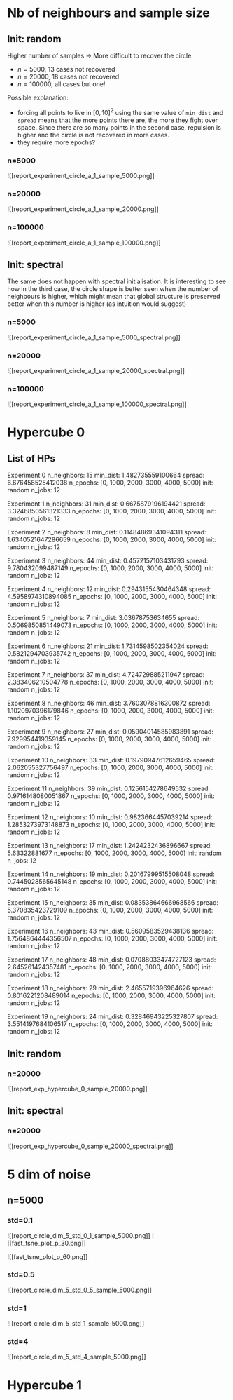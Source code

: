 # Nb of neighbours and sample size

## Init: random
Higher number of samples -> More difficult to recover the circle
- $n=5000$, 13 cases not recovered
- $n=20000$, 18 cases not recovered
- $n=100000$, all cases but one!

Possible explanation:
- forcing all points to live in $[0,10]^2$ using the same value of `min_dist` and `spread` means that the more points there are, the more they fight over space. Since there are so many points in the second case, repulsion is higher and the circle is not recovered in more cases.
- they require more epochs?

### n=5000

![[report_experiment_circle_a_1_sample_5000.png]]
### n=20000
![[report_experiment_circle_a_1_sample_20000.png]]

### n=100000
![[report_experiment_circle_a_1_sample_100000.png]]


## Init: spectral

The same does not happen with spectral initialisation. It is interesting to see how in the third case, the circle shape is better seen when the number of neighbours is higher, which might mean that global structure is preserved better when this number is higher (as intuition would suggest)

### n=5000
![[report_experiment_circle_a_1_sample_5000_spectral.png]]
### n=20000
![[report_experiment_circle_a_1_sample_20000_spectral.png]]
### n=100000

![[report_experiment_circle_a_1_sample_100000_spectral.png]]



# Hypercube 0

## List of HPs
Experiment 0
	n_neighbors:	15
	min_dist:	1.482735559100664
	spread:	6.676458525412038
	n_epochs:	[0, 1000, 2000, 3000, 4000, 5000]
	init:	random
	n_jobs:	12

Experiment 1
	n_neighbors:	31
	min_dist:	0.6675879196194421
	spread:	3.3246850561321333
	n_epochs:	[0, 1000, 2000, 3000, 4000, 5000]
	init:	random
	n_jobs:	12

Experiment 2
	n_neighbors:	8
	min_dist:	0.11484869341094311
	spread:	1.6340521647286659
	n_epochs:	[0, 1000, 2000, 3000, 4000, 5000]
	init:	random
	n_jobs:	12

Experiment 3
	n_neighbors:	44
	min_dist:	0.4572157103431793
	spread:	9.780432099487149
	n_epochs:	[0, 1000, 2000, 3000, 4000, 5000]
	init:	random
	n_jobs:	12

Experiment 4
	n_neighbors:	12
	min_dist:	0.2943155430464348
	spread:	4.5958974310894085
	n_epochs:	[0, 1000, 2000, 3000, 4000, 5000]
	init:	random
	n_jobs:	12

Experiment 5
	n_neighbors:	7
	min_dist:	3.03678753634655
	spread:	0.5069850851449073
	n_epochs:	[0, 1000, 2000, 3000, 4000, 5000]
	init:	random
	n_jobs:	12

Experiment 6
	n_neighbors:	21
	min_dist:	1.7314598502354024
	spread:	0.5821294703935742
	n_epochs:	[0, 1000, 2000, 3000, 4000, 5000]
	init:	random
	n_jobs:	12

Experiment 7
	n_neighbors:	37
	min_dist:	4.724729885211947
	spread:	2.383406210504778
	n_epochs:	[0, 1000, 2000, 3000, 4000, 5000]
	init:	random
	n_jobs:	12

Experiment 8
	n_neighbors:	46
	min_dist:	3.7603078816300872
	spread:	1.1020970396179846
	n_epochs:	[0, 1000, 2000, 3000, 4000, 5000]
	init:	random
	n_jobs:	12

Experiment 9
	n_neighbors:	27
	min_dist:	0.05904014585983891
	spread:	7.929954419359145
	n_epochs:	[0, 1000, 2000, 3000, 4000, 5000]
	init:	random
	n_jobs:	12

Experiment 10
	n_neighbors:	33
	min_dist:	0.19790947612659465
	spread:	2.062055327756497
	n_epochs:	[0, 1000, 2000, 3000, 4000, 5000]
	init:	random
	n_jobs:	12

Experiment 11
	n_neighbors:	39
	min_dist:	0.1256154278649532
	spread:	0.9716148080051867
	n_epochs:	[0, 1000, 2000, 3000, 4000, 5000]
	init:	random
	n_jobs:	12

Experiment 12
	n_neighbors:	10
	min_dist:	0.9823664457039214
	spread:	1.2853273973148873
	n_epochs:	[0, 1000, 2000, 3000, 4000, 5000]
	init:	random
	n_jobs:	12

Experiment 13
	n_neighbors:	17
	min_dist:	1.2424232436896667
	spread:	5.63322881677
	n_epochs:	[0, 1000, 2000, 3000, 4000, 5000]
	init:	random
	n_jobs:	12

Experiment 14
	n_neighbors:	19
	min_dist:	0.20167999515508048
	spread:	0.7445028565645148
	n_epochs:	[0, 1000, 2000, 3000, 4000, 5000]
	init:	random
	n_jobs:	12

Experiment 15
	n_neighbors:	35
	min_dist:	0.08353864666968566
	spread:	5.370835423729109
	n_epochs:	[0, 1000, 2000, 3000, 4000, 5000]
	init:	random
	n_jobs:	12

Experiment 16
	n_neighbors:	43
	min_dist:	0.5609583529438136
	spread:	1.7564864444356507
	n_epochs:	[0, 1000, 2000, 3000, 4000, 5000]
	init:	random
	n_jobs:	12

Experiment 17
	n_neighbors:	48
	min_dist:	0.07088033474727123
	spread:	2.645261424357481
	n_epochs:	[0, 1000, 2000, 3000, 4000, 5000]
	init:	random
	n_jobs:	12

Experiment 18
	n_neighbors:	29
	min_dist:	2.4655719396964626
	spread:	0.8016221208489014
	n_epochs:	[0, 1000, 2000, 3000, 4000, 5000]
	init:	random
	n_jobs:	12

Experiment 19
	n_neighbors:	24
	min_dist:	0.32846943225327807
	spread:	3.5514197684106517
	n_epochs:	[0, 1000, 2000, 3000, 4000, 5000]
	init:	random
	n_jobs:	12



## Init: random
### n=20000
![[report_exp_hypercube_0_sample_20000.png]]



## Init: spectral

### n=20000
![[report_exp_hypercube_0_sample_20000_spectral.png]]




# 5 dim of noise

## n=5000

### std=0.1
![[report_circle_dim_5_std_0_1_sample_5000.png]]
![[fast_tsne_plot_p_30.png]]

![[fast_tsne_plot_p_60.png]]

### std=0.5
![[report_circle_dim_5_std_0_5_sample_5000.png]]
### std=1

![[report_circle_dim_5_std_1_sample_5000.png]]
### std=4

![[report_circle_dim_5_std_4_sample_5000.png]]




# Hypercube 1

